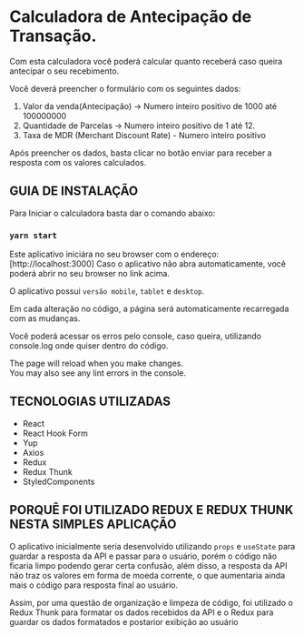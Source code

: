 # Calculadora de Antecipação de Transação.

Com esta calculadora você poderá calcular quanto receberá caso queira antecipar o seu recebimento.

Você deverá preencher o formulário com os seguintes dados:

1. Valor da venda(Antecipação) -> Numero inteiro positivo de 1000 até 100000000
2. Quantidade de Parcelas -> Numero inteiro positivo de 1 até 12.
3. Taxa de MDR (Merchant Discount Rate) - Numero inteiro positivo

Após preencher os dados, basta clicar no botão enviar para receber a resposta com os valores calculados.

## GUIA DE INSTALAÇÃO

Para Iniciar o calculadora basta dar o comando abaixo:

### `yarn start`

Este aplicativo iniciára no seu browser com o endereço: [http://localhost:3000]
Caso o aplicativo não abra automaticamente, você poderá abrir no seu browser no link acima.

O aplicativo possui `versão mobile`, `tablet` e `desktop`.

Em cada alteração no código, a página será automaticamente recarregada com as mudanças.

Você poderá acessar os erros pelo console, caso queira, utilizando console.log onde quiser dentro do código.

The page will reload when you make changes.\
You may also see any lint errors in the console.

## TECNOLOGIAS UTILIZADAS

- React
- React Hook Form
- Yup
- Axios
- Redux
- Redux Thunk
- StyledComponents

## PORQUÊ FOI UTILIZADO REDUX E REDUX THUNK NESTA SIMPLES APLICAÇÃO

O aplicativo inicialmente seria desenvolvido utilizando `props` e `useState` para guardar a resposta da API e passar para o usuário, porém o código não ficaria limpo podendo gerar certa confusão, além disso, a resposta da API não traz os valores em forma de moeda corrente, o que aumentaria ainda mais o código para resposta final ao usuário.

Assim, por uma questão de organização e limpeza de código, foi utilizado o Redux Thunk para formatar os dados recebidos da API e o Redux para guardar os dados formatados e postarior exibição ao usuário
